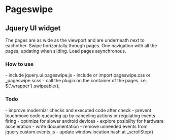<h1>Pageswipe</h1>
<h2>Jquery UI widget</h2>

The pages are as wide as the viewport and are underneath next to eachother.
Swipe horizontally through pages.
One navigation with all the pages, updating when sliding.
Load pages asynchronous.

<h3>How to use</h3>
- include jquery.ui.pageswipe.js
- include or import pageswipe.css or _pageswipe.scss
- call the plugin on the container of the pages. i.e. $('.wrapper').swipeable(); 

<h3>Todo</h3>
- improve modernizr checks and executed code after check
- prevent touchmove code queueing up by canceling actions or regulating events firing
- optimize for slower android devices
- explore posibility for hardware acceleration
- write documentation
- remove unneeded events from jquery.custom.events.js
- update window.location.hash at _scrollStop()